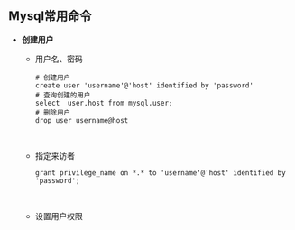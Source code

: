 ## Mysql常用命令



+ **创建用户**

  + 用户名、密码

    ```mysql
    # 创建用户
    create user 'username'@'host' identified by 'password'
    # 查询创建的用户
    select  user,host from mysql.user;
    # 删除用户
    drop user username@host
    ```

    ​

  + 指定来访者

    ```mysql
    grant privilege_name on *.* to 'username'@'host' identified by 'password';
    ```

    ​

  + 设置用户权限
